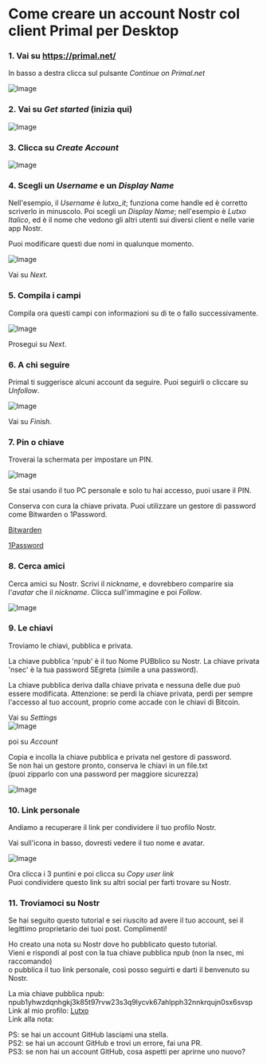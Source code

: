 # Come creare un account Nostr col client Primal per Desktop

### 1. Vai su https://primal.net/

In basso a destra clicca sul pulsante _Continue on Primal.net_

![Image](https://images2.imgbox.com/d2/f8/PTGh6c0o_o.png)

### 2. Vai su _Get started_ (inizia qui)

![Image](https://images2.imgbox.com/9b/a0/hARUJVF2_o.png)

### 3. Clicca su _Create Account_

![Image](https://images2.imgbox.com/19/ff/iLwxTHfx_o.png)

### 4. Scegli un _Username_ e un _Display Name_

Nell'esempio, il _Username_ è _lutxo_it_; funziona come handle ed è corretto scriverlo in minuscolo. Poi scegli un _Display Name_; nell'esempio è _Lutxo Italico_, ed è il nome che vedono gli altri utenti sui diversi client e nelle varie app Nostr.

Puoi modificare questi due nomi in qualunque momento.

![Image](https://images2.imgbox.com/da/3b/qRgZbmhf_o.png)

Vai su _Next_.

### 5. Compila i campi

Compila ora questi campi con informazioni su di te o fallo successivamente.

![Image](https://images2.imgbox.com/9f/00/MOqiIbIr_o.png)

Prosegui su _Next_.

### 6. A chi seguire

Primal ti suggerisce alcuni account da seguire. Puoi seguirli o cliccare su _Unfollow_.

![Image](https://images2.imgbox.com/4c/70/YmUKCPZU_o.png)

Vai su _Finish_.

### 7. Pin o chiave

Troverai la schermata per impostare un PIN.

![Image](https://images2.imgbox.com/65/29/njWUIyX1_o.png)

Se stai usando il tuo PC personale e solo tu hai accesso, puoi usare il PIN.

Conserva con cura la chiave privata. Puoi utilizzare un gestore di password come Bitwarden o 1Password.

[Bitwarden](https://bitwarden.com/)

[1Password](https://1password.com/)

### 8. Cerca amici

Cerca amici su Nostr. Scrivi il _nickname_, e dovrebbero comparire sia l'_avatar_ che il _nickname_. 
Clicca sull'immagine e poi _Follow_.

![Image](https://images2.imgbox.com/32/0e/ILKWDc4M_o.png)

### 9. Le chiavi

Troviamo le chiavi, pubblica e privata.

La chiave pubblica 'npub' è il tuo Nome PUBblico su Nostr. La chiave privata 'nsec' è la tua password SEgreta (simile a una password).

La chiave pubblica deriva dalla chiave privata e nessuna delle due può essere modificata. Attenzione: se perdi la chiave privata, perdi per sempre l'accesso al tuo account, proprio come accade con le chiavi di Bitcoin.

Vai su _Settings_  
![Image](https://images2.imgbox.com/40/a6/HeMiQaxo_o.png)

poi su _Account_

Copia e incolla la chiave pubblica e privata nel gestore di password.  
Se non hai un gestore pronto, conserva le chiavi in un file.txt  
(puoi zipparlo con una password per maggiore sicurezza)

![Image](https://images2.imgbox.com/bf/98/lTp6vk3Y_o.png)

### 10. Link personale

Andiamo a recuperare il link per condividere il tuo profilo Nostr.

Vai sull'icona in basso, dovresti vedere il tuo nome e avatar.

![Image](https://images2.imgbox.com/1a/de/wU7rJ5dL_o.png)

Ora clicca i 3 puntini e poi clicca su _Copy user link_  
Puoi condividere questo link su altri social per farti trovare su Nostr.

### 11. Troviamoci su Nostr

Se hai seguito questo tutorial e sei riuscito ad avere il tuo account, sei il legittimo proprietario dei tuoi post. Complimenti!

Ho creato una nota su Nostr dove ho pubblicato questo tutorial.  
Vieni e rispondi al post con la tua chiave pubblica npub (non la nsec, mi raccomando)  
o pubblica il tuo link personale, così posso seguirti e darti il benvenuto su Nostr.

La mia chiave pubblica npub: npub1yhwzdqnhgkj3k85t97rvw23s3q9lycvk67ahlpph32nnkrqujn0sx6svsp  
Link al mio profilo: [Lutxo](primal.net/p/npub1yhwzdqnhgkj3k85t97rvw23s3q9lycvk67ahlpph32nnkrqujn0sx6svsp)  
Link alla nota: 

PS: se hai un account GitHub lasciami una stella.  
PS2: se hai un account GitHub e trovi un errore, fai una PR.  
PS3: se non hai un account GitHub, cosa aspetti per aprirne uno nuovo?
